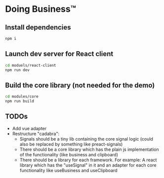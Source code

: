 # Doing Business™

## Install dependencies

```sh
npm i
```

## Launch dev server for React client

```sh
cd moduels/react-client
npm run dev
```

## Build the core library (not needed for the demo)

```sh
cd modules/core
npm run build
```

## TODOs

- Add vue adapter
- Restructure "cadabra":
  - Signals should be a tiny lib containing the core signal logic (could also be replaced by something like preact-signals)
  - There should be a core library which has the plain js implementation of the functionality (like business and clipboard)
  - There should be a library for each framework. For example: A react library which has the "useSignal" in it and an adapter for each core functionality like useBusiness and useClipboard
